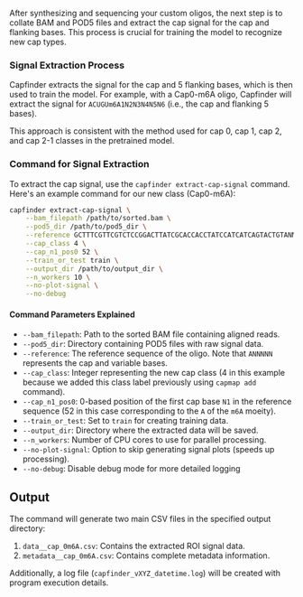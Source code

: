 After synthesizing and sequencing your custom oligos, the next step is to collate BAM and POD5 files and extract the cap signal for the cap and flanking bases. This process is crucial for training the model to recognize new cap types.

### Signal Extraction Process

Capfinder extracts the signal for the cap and 5 flanking bases, which is then used to train the model. For example, with a Cap0-m6A oligo, Capfinder will extract the signal for `ACUGUm6A1N2N3N4N5N6` (i.e., the cap and flanking 5 bases).

This approach is consistent with the method used for cap 0, cap 1, cap 2, and cap 2-1 classes in the pretrained model.

### Command for Signal Extraction

To extract the cap signal, use the `capfinder extract-cap-signal` command. Here's an example command for our new class (Cap0-m6A):

```bash
capfinder extract-cap-signal \
    --bam_filepath /path/to/sorted.bam \
    --pod5_dir /path/to/pod5_dir \
    --reference GCTTTCGTTCGTCTCCGGACTTATCGCACCACCTATCCATCATCAGTACTGTANNNNNCGATGTAACTGGGACATGGTGAGCAATCAGGGAAAAAAAAAAAAAAA \
    --cap_class 4 \
    --cap_n1_pos0 52 \
    --train_or_test train \
    --output_dir /path/to/output_dir \
    --n_workers 10 \
    --no-plot-signal \
    --no-debug
```

#### Command Parameters Explained

- `--bam_filepath`: Path to the sorted BAM file containing aligned reads.
- `--pod5_dir`: Directory containing POD5 files with raw signal data.
- `--reference`: The reference sequence of the oligo. Note that `ANNNNN` represents the cap and variable bases.
- `--cap_class`: Integer representing the new cap class (4 in this example because we added this class label previously using `capmap add` command).
- `--cap_n1_pos0`: 0-based position of the first cap base `N1` in the reference sequence (52 in this case corresponding to the `A` of the `m6A` moeity).
- `--train_or_test`: Set to `train` for creating training data.
- `--output_dir`: Directory where the extracted data will be saved.
- `--n_workers`: Number of CPU cores to use for parallel processing.
- `--no-plot-signal`: Option to skip generating signal plots (speeds up processing).
- `--no-debug`: Disable debug mode for more detailed logging

## Output

The command will generate two main CSV files in the specified output directory:

1. `data__cap_0m6A.csv`: Contains the extracted ROI signal data.
2. `metadata__cap_0m6A.csv`: Contains complete metadata information.

Additionally, a log file (`capfinder_vXYZ_datetime.log`) will be created with program execution details.
